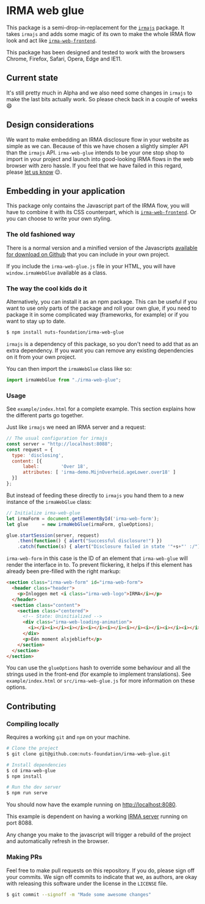 # IRMA web glue

This package is a semi-drop-in-replacement for the [`irmajs`](https://github.com/privacybydesign/irmajs)
package. It takes `irmajs` and adds some magic of its own to make the whole IRMA
flow look and act like [`irma-web-frontend`](https://github.com/nuts-foundation/irma-web-frontend).

This package has been designed and tested to work with the browsers Chrome,
Firefox, Safari, Opera, Edge and IE11.

## Current state

It's still pretty much in Alpha and we also need some changes in `irmajs` to
make the last bits actually work. So please check back in a couple of weeks 😄

## Design considerations

We want to make embedding an IRMA disclosure flow in your website as simple as
we can. Because of this we have chosen a slightly simpler API than the `irmajs`
API. `irma-web-glue` intends to be your one stop shop to import in your project
and launch into good-looking IRMA flows in the web browser with zero hassle. If
you feel that we have failed in this regard, please [let us know](https://github.com/nuts-foundation/irma-web-glue/issues)
😉.

## Embedding in your application

This package only contains the Javascript part of the IRMA flow, you will have
to combine it with its CSS counterpart, which is [`irma-web-frontend`](https://github.com/nuts-foundation/irma-web-frontend).
Or you can choose to write your own styling.

### The old fashioned way

There is a normal version and a minified version of the Javascripts [available
for download on Github](https://github.com/nuts-foundation/irma-web-glue/tree/master/dist)
that you can include in your own project.

If you include the `irma-web-glue.js` file in your HTML, you will have
`window.irmaWebGlue` available as a class.

### The way the cool kids do it

Alternatively, you can install it as an npm package. This can be useful if you
want to use only parts of the package and roll your own glue, if you need to
package it in some complicated way (frameworks, for example) or if you want to
stay up to date.

```bash
$ npm install nuts-foundation/irma-web-glue
```

`irmajs` is a dependency of this package, so you don't need to add that as an
extra dependency. If you want you can remove any existing dependencies on it
from your own project.

You can then import the `irmaWebGlue` class like so:

```javascript
import irmaWebGlue from "./irma-web-glue";
```

### Usage

See `example/index.html` for a complete example. This section explains how the
different parts go together.

Just like `irmajs` we need an IRMA server and a request:

```javascript
// The usual configuration for irmajs
const server = "http://localhost:8088";
const request = {
  type: 'disclosing',
  content: [{
      label:        'Over 18',
      attributes: [ 'irma-demo.MijnOverheid.ageLower.over18' ]
  }]
};
```

But instead of feeding these directly to `irmajs` you hand them to a new
instance of the `irmaWebGlue` class:

```javascript
// Initialize irma-web-glue
let irmaForm = document.getElementById('irma-web-form');
let glue     = new irmaWebGlue(irmaForm, glueOptions);

glue.startSession(server, request)
    .then(function() { alert("Successful disclosure!") })
    .catch(function(s) { alert("Disclosure failed in state '"+s+"' :/") });
```

`irma-web-form` in this case is the ID of an element that `irma-web-glue` will
render the interface in to. To prevent flickering, it helps if this element has
already been pre-filled with the right markup:

```html
<section class="irma-web-form" id="irma-web-form">
  <header class="header">
    <p>Inloggen met <i class="irma-web-logo">IRMA</i></p>
  </header>
  <section class="content">
    <section class="centered">
      <!-- State: Uninitialized -->
      <div class="irma-web-loading-animation">
        <i></i><i></i><i></i><i></i><i></i><i></i><i></i><i></i><i></i>
      </div>
      <p>Eén moment alsjeblieft</p>
    </section>
  </section>
</section>
```

You can use the `glueOptions` hash to override some behaviour and all the
strings used in the front-end (for example to implement translations). See
`example/index.html` or `src/irma-web-glue.js` for more information on these
options.

## Contributing

### Compiling locally

Requires a working `git` and `npm` on your machine.

```bash
# Clone the project
$ git clone git@github.com:nuts-foundation/irma-web-glue.git

# Install dependencies
$ cd irma-web-glue
$ npm install

# Run the dev server
$ npm run serve
```

You should now have the example running on
[http://localhost:8080](http://localhost:8080).

This example is dependent on having a working [IRMA server](https://irma.app/docs/irma-server/)
running on port 8088.

Any change you make to the javascript will trigger a rebuild of the project
and automatically refresh in the browser.

### Making PRs

Feel free to make pull requests on this repository. If you do, please sign off
your commits. We sign off commits to indicate that we, as authors, are okay with
releasing this software under the license in the `LICENSE` file.

```bash
$ git commit --signoff -m "Made some awesome changes"
```
